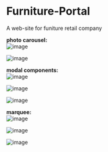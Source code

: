 # Furniture-Portal
A web-site for funiture retail company

**photo carousel:**  
![image](https://user-images.githubusercontent.com/53555169/123524483-a49c1e80-d698-11eb-9e49-ade782585aaa.png)

![image](https://user-images.githubusercontent.com/53555169/123524502-ba114880-d698-11eb-8e48-2a041edf07fb.png)

**modal components:**  
![image](https://user-images.githubusercontent.com/53555169/123524576-520f3200-d699-11eb-9d8e-566dc8650d07.png)

![image](https://user-images.githubusercontent.com/53555169/123524862-fe054d00-d69a-11eb-956b-92f77719ebfa.png)

![image](https://user-images.githubusercontent.com/53555169/123524608-884cb180-d699-11eb-89a3-d86a90d8a101.png)

**marquee:**  
![image](https://user-images.githubusercontent.com/53555169/123524823-c4344680-d69a-11eb-932a-0c9865e4731e.png)

![image](https://user-images.githubusercontent.com/53555169/123524698-145ed900-d69a-11eb-83c4-fcb2e4587bc7.png)

![image](https://user-images.githubusercontent.com/53555169/123524767-6acc1780-d69a-11eb-8d5d-5d7411386975.png)
